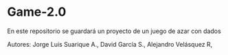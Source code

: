 # Game-2.0
En este repositorio se guardará un proyecto de un juego de azar con dados

Autores: Jorge Luis Suarique A., David García S., Alejandro Velásquez R,

